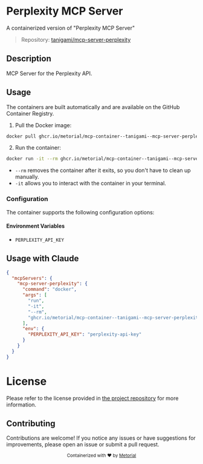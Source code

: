 
# Perplexity MCP Server

A containerized version of "Perplexity MCP Server"

> Repository: [tanigami/mcp-server-perplexity](https://github.com/tanigami/mcp-server-perplexity)

## Description

MCP Server for the Perplexity API.


## Usage

The containers are built automatically and are available on the GitHub Container Registry.

1. Pull the Docker image:

```bash
docker pull ghcr.io/metorial/mcp-container--tanigami--mcp-server-perplexity--mcp-server-perplexity
```

2. Run the container:

```bash
docker run -it --rm ghcr.io/metorial/mcp-container--tanigami--mcp-server-perplexity--mcp-server-perplexity 
```

- `--rm` removes the container after it exits, so you don't have to clean up manually.
- `-it` allows you to interact with the container in your terminal.


### Configuration

The container supports the following configuration options:




#### Environment Variables

- `PERPLEXITY_API_KEY`




## Usage with Claude

```json
{
  "mcpServers": {
    "mcp-server-perplexity": {
      "command": "docker",
      "args": [
        "run",
        "-it",
        "--rm",
        "ghcr.io/metorial/mcp-container--tanigami--mcp-server-perplexity--mcp-server-perplexity"
      ],
      "env": {
        "PERPLEXITY_API_KEY": "perplexity-api-key"
      }
    }
  }
}
```

# License

Please refer to the license provided in [the project repository](https://github.com/tanigami/mcp-server-perplexity) for more information.

## Contributing

Contributions are welcome! If you notice any issues or have suggestions for improvements, please open an issue or submit a pull request.

<div align="center">
  <sub>Containerized with ❤️ by <a href="https://metorial.com">Metorial</a></sub>
</div>
  